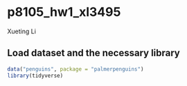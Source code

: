 p8105_hw1_xl3495
================
Xueting Li

## Load dataset and the necessary library

``` r
data("penguins", package = "palmerpenguins")
library(tidyverse)
```
